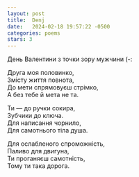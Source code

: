```yaml
---
layout: post
title:  Denj
date:   2024-02-18 19:57:22 -0500
categories: poems
stars: 3
---
```


День Валентини з точки зору мужчини (-:

Друга моя половинко,\
Змісту життя повнота,\
До мети спрямовуєш стрімко,\
А без тебе й мета не та.

Ти — до ручки сокира,\
Зубчики до ключа.\
Для написання чорнило,\
Для самотнього тіла душа.

Для ослабленого спроможність,\
Паливо для двигуна,\
Ти проганяєш самотність,\
Тому ти така дорога. 
